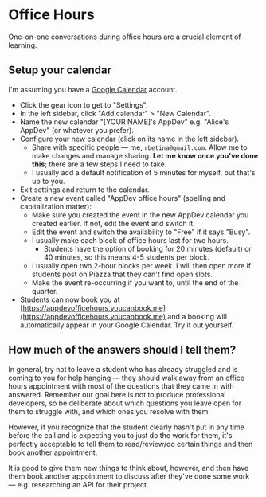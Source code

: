# Office Hours

One-on-one conversations during office hours are a crucial element of learning.

## Setup your calendar

I'm assuming you have a [Google Calendar](https://calendar.google.com) account.

 - Click the gear icon to get to "Settings".
 - In the left sidebar, click "Add calendar" > "New Calendar".
 - Name the new calendar "[YOUR NAME]'s AppDev" e.g. "Alice's AppDev" (or whatever you prefer).
 - Configure your new calendar (click on its name in the left sidebar).
    - Share with specific people — me, `rbetina@gmail.com`. Allow me to make changes and manage sharing. **Let me know once you've done this**; there are a few steps I need to take.
    - I usually add a default notification of 5 minutes for myself, but that's up to you. 
 - Exit settings and return to the calendar.
 - Create a new event called "AppDev office hours" (spelling and capitalization matter):
    - Make sure you created the event in the new AppDev calendar you created earlier. If not, edit the event and switch it.
    - Edit the event and switch the availability to "Free" if it says "Busy".
    - I usually make each block of office hours last for two hours.
        - Students have the option of booking for 20 minutes (default) or 40 minutes, so this means 4-5 students per block.
    - I usually open two 2-hour blocks per week. I will then open more if students post on Piazza that they can't find open slots. 
    - Make the event re-occurring if you want to, until the end of the quarter.
 - Students can now book you at [https://appdevofficehours.youcanbook.me](https://appdevofficehours.youcanbook.me) and a booking will automatically appear in your Google Calendar. Try it out yourself.

## How much of the answers should I tell them?

In general, try not to leave a student who has already struggled and is coming to you for help hanging — they should walk away from an office hours appointment with most of the questions that they came in with answered. Remember our goal here is not to produce professional developers, so be deliberate about which questions you leave open for them to struggle with, and which ones you resolve with them.

However, if you recognize that the student clearly hasn't put in any time before the call and is expecting you to just do the work for them, it's perfectly acceptable to tell them to read/review/do certain things and then book another appointment.

It is good to give them new things to think about, however, and then have them book another appointment to discuss after they've done some work — e.g. researching an API for their project.